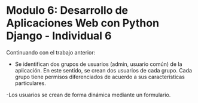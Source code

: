 # Modulo 6: Desarrollo de Aplicaciones Web con Python Django - Individual 6

Continuando con el trabajo anterior:
- Se identifican dos grupos de usuarios (admin, usuario común) de la aplicación. En este
sentido, se crean dos usuarios de cada grupo. Cada grupo tiene permisos diferenciados de acuerdo a
sus características particulares.

-Los usuarios se crean de forma dinámica mediante un formulario. 

